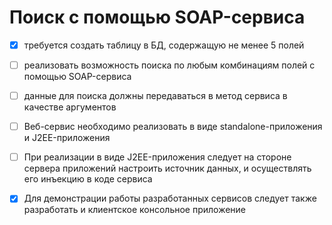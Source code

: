 # Поиск с помощью SOAP-сервиса

- [x] требуется создать таблицу в БД, содержащую не менее 5 полей
- [ ] реализовать возможность поиска по любым комбинациям полей с помощью SOAP-сервиса
- [ ] данные для поиска должны передаваться в метод сервиса в качестве аргументов
- [ ] Веб-сервис необходимо реализовать в виде standalone-приложения и J2EE-приложения
- [ ] При реализации в виде J2EE-приложения следует на стороне сервера приложений настроить источник данных, и осуществлять его инъекцию в коде сервиса
- [x] Для демонстрации работы разработанных сервисов следует также разработать и клиентское консольное приложение


